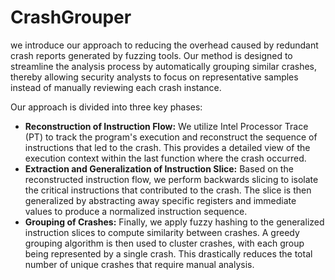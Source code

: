 # CrashGrouper
we introduce our approach to reducing the overhead caused by redundant crash reports generated by fuzzing tools. Our method is designed to streamline the analysis process by automatically grouping similar crashes, thereby allowing security analysts to focus on representative samples instead of manually reviewing each crash instance.

Our approach is divided into three key phases:

- **Reconstruction of Instruction Flow:** We utilize Intel Processor Trace (PT) to track the program's execution and reconstruct the sequence of instructions that led to the crash. This provides a detailed view of the execution context within the last function where the crash occurred.
- **Extraction and Generalization of Instruction Slice:** Based on the reconstructed instruction flow, we perform backwards slicing to isolate the critical instructions that contributed to the crash. The slice is then generalized by abstracting away specific registers and immediate values to produce a normalized instruction sequence.
- **Grouping of Crashes:** Finally, we apply fuzzy hashing to the generalized instruction slices to compute similarity between crashes. A greedy grouping algorithm is then used to cluster crashes, with each group being represented by a single crash. This drastically reduces the total number of unique crashes that require manual analysis.
